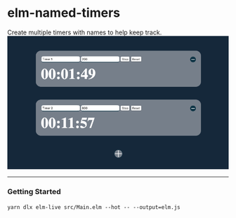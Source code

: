 # elm-named-timers
Create multiple timers with names to help keep track.
![Timers preview](./static/images/timers_preview.png)
___
### Getting Started
```yarn dlx elm-live src/Main.elm --hot -- --output=elm.js```

